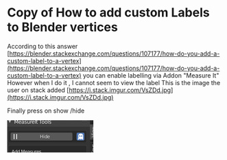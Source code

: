 # Copy of How to add custom Labels to Blender vertices

According to this answer [https://blender.stackexchange.com/questions/107177/how-do-you-add-a-custom-label-to-a-vertex](https://blender.stackexchange.com/questions/107177/how-do-you-add-a-custom-label-to-a-vertex)
you can enable labelling via Addon "Measure It"
However when I do it , I cannot seem to view the label
This is the image the user on stack added [https://i.stack.imgur.com/VsZDd.jpg](https://i.stack.imgur.com/VsZDd.jpg)

Finally press on show /hide

![Copy%20of%20How%20to%20add%20custom%20Labels%20to%20Blender%20vertic%20404f7790558e47b294a2c375ebdf0eb6/Untitled.png](Copy%20of%20How%20to%20add%20custom%20Labels%20to%20Blender%20vertic%20404f7790558e47b294a2c375ebdf0eb6/Untitled.png)